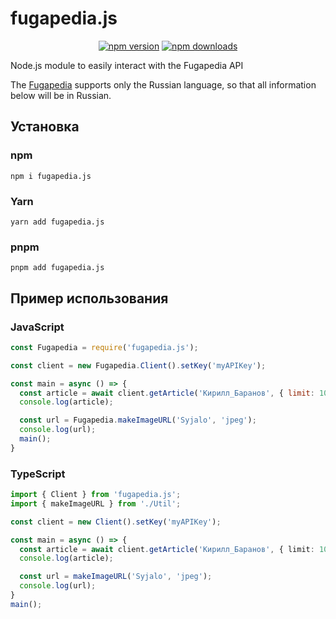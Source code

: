 # fugapedia.js
<p align="center">
  <a href="https://www.npmjs.com/package/fugapedia.js"><img src="https://img.shields.io/npm/v/fugapedia.js?color=FF6E1B&maxAge=3600" alt="npm version" /></a>
  <a href="https://www.npmjs.com/package/fugapedia.js"><img src="https://img.shields.io/npm/dt/fugapedia.js?color=FF6E1B&maxAge=3600" alt="npm downloads" /></a>
</p>

Node.js module to easily interact with the Fugapedia API

The [Fugapedia](https://fugapedia.xyz) supports only the Russian language, so that all information below will be in Russian.

## Установка
### npm
```
npm i fugapedia.js
```
### Yarn
```
yarn add fugapedia.js
```
### pnpm
```
pnpm add fugapedia.js
```

## Пример использования
### JavaScript
```js
const Fugapedia = require('fugapedia.js');

const client = new Fugapedia.Client().setKey('myAPIKey');

const main = async () => {
  const article = await client.getArticle('Кирилл_Баранов', { limit: 100 });
  console.log(article);

  const url = Fugapedia.makeImageURL('Syjalo', 'jpeg');
  console.log(url);
  main();
}
```
### TypeScript
```ts
import { Client } from 'fugapedia.js';
import { makeImageURL } from './Util';

const client = new Client().setKey('myAPIKey');

const main = async () => {
  const article = await client.getArticle('Кирилл_Баранов', { limit: 100 });
  console.log(article);

  const url = makeImageURL('Syjalo', 'jpeg');
  console.log(url);
}
main();
```
